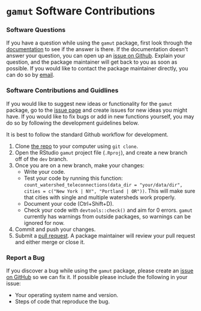 # `gamut` Software Contributions

[repository]: https://github.com/IMMM-SFA/gamut
[issues]: https://github.com/IMMM-SFA/gamut/issues
[new_issue]: https://github.com/IMMM-SFA/gamut/issues/new
[readme]: https://github.com/IMMM-SFA/gamut#readme
[email]: kristian.nelson@pnnl.gov


### Software Questions

If you have a question while using the `gamut` package, first look through the [documentation][readme] to see if the answer is there. If the documentation doesn't answer your question, you can open up an [issue on Github][new_issue]. Explain your question, and the package maintainer will get back to you as soon as possible. If you would like to contact the package maintainer directly, you can do so by [email][email].

### Software Contributions and Guidlines

If you would like to suggest new ideas or functionality for the `gamut` package, go to the [issue page][issues] and create issues for new ideas you might have. If you would like to fix bugs or add in new functions yourself, you may do so by following the development guidelines below.

It is best to follow the standard Github workflow for development.

1. Clone [the repo][repository] to your computer using `git clone`. 
2. Open the RStudio `gamut` project file (`.Rproj`), and create a new branch off of the `dev` branch.
3. Once you are on a new branch, make your changes:
    * Write your code.
    * Test your code by running this function: `count_watershed_teleconnections(data_dir = "your/data/dir", cities = c("New York | NY", "Portland | OR"))`. This will make sure that cities with single and multiple watersheds work properly. 
    * Document your code (Ctrl+Shift+D).
    * Check your code with `devtools::check()` and aim for 0 errors. `gamut` currently has warnings from outside packages, so warnings can be ignored for now. 
5. Commit and push your changes.
6. Submit a [pull request](https://github.com/IMMM-SFA/gamut/pulls). A package maintainer will review your pull request and either merge or close it. 

### Report a Bug

If you discover a bug while using the `gamut` package, please create an [issue on GitHub][new_issue] so we can fix it. If possible please include the following in your issue:

* Your operating system name and version.
* Steps of code that reproduce the bug.

